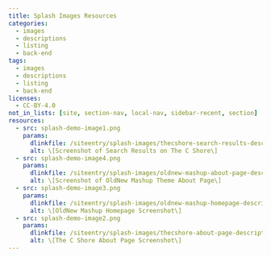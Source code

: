 ```yaml
---
title: Splash Images Resources
categories:
  - images
  - descriptions
  - listing
  - back-end
tags:
  - images
  - descriptions
  - listing
  - back-end
licenses:
  - CC-BY-4.0
not_in_lists: [site, section-nav, local-nav, sidebar-recent, section]
resources:
  - src: splash-demo-image1.png
    params:
      dlinkfile: /siteentry/splash-images/thecshore-search-results-description
      alt: \[Screenshot of Search Results on The C Shore\]
  - src: splash-demo-image4.png
    params:
      dlinkfile: /siteentry/splash-images/oldnew-mashup-about-page-description
      alt: \[Screenshot of OldNew Mashup Theme About Page\]
  - src: splash-demo-image3.png
    params:
      dlinkfile: /siteentry/splash-images/oldnew-mashup-homepage-description
      alt: \[OldNew Mashup Homepage Screenshot\]
  - src: splash-demo-image2.png
    params:
      dlinkfile: /siteentry/splash-images/thecshore-about-page-description
      alt: \[The C Shore About Page Screenshot\]
---
```

